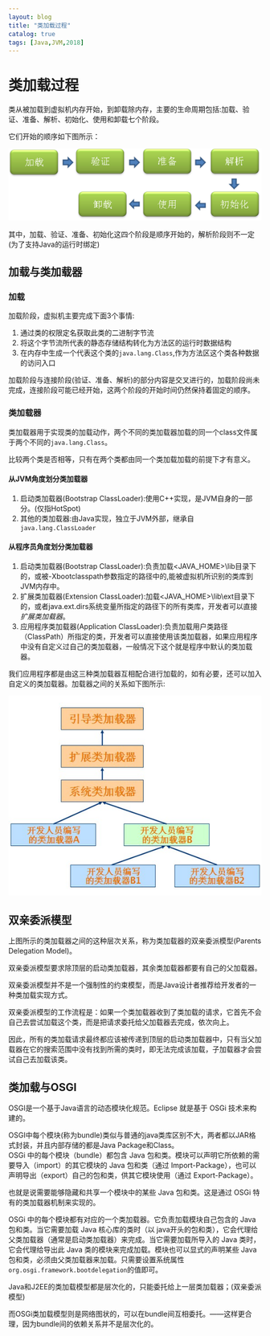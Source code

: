 ```yaml
---
layout: blog
title: "类加载过程"
catalog: true
tags: [Java,JVM,2018]
---
```

# 类加载过程

类从被加载到虚拟机内存开始，到卸载除内存，主要的生命周期包括:加载、验证、准备、解析、初始化、使用和卸载七个阶段。

它们开始的顺序如下图所示：

![.类加载过程](https://raw.githubusercontent.com/RussXia/RussXia.github.io/master/_pic/class-loader.jpg)

其中，加载、验证、准备、初始化这四个阶段是顺序开始的，解析阶段则不一定(为了支持Java的运行时绑定)

## 加载与类加载器

### 加载

加载阶段，虚拟机主要完成下面3个事情:

1. 通过类的权限定名获取此类的二进制字节流
2. 将这个字节流所代表的静态存储结构转化为方法区的运行时数据结构
3. 在内存中生成一个代表这个类的`java.lang.Class`,作为方法区这个类各种数据的访问入口

加载阶段与连接阶段(验证、准备、解析)的部分内容是交叉进行的，加载阶段尚未完成，连接阶段可能已经开始，这两个阶段的开始时间仍然保持着固定的顺序。

### 类加载器

类加载器用于实现类的加载动作，两个不同的类加载器加载的同一个class文件属于两个不同的`java.lang.Class`。

比较两个类是否相等，只有在两个类都由同一个类加载加载的前提下才有意义。

#### 从JVM角度划分类加载器

1. 启动类加载器(Bootstrap ClassLoader):使用C++实现，是JVM自身的一部分。(仅指HotSpot)
2. 其他的类加载器:由Java实现，独立于JVM外部，继承自`java.lang.ClassLoader`

#### 从程序员角度划分类加载器

1. 启动类加载器(Bootstrap ClassLoader):负责加载<JAVA_HOME>\lib目录下的，或被-Xbootclasspath参数指定的路径中的,能被虚拟机所识别的类库到JVM内存中。
2. 扩展类加载器(Extension ClassLoader):加载<JAVA_HOME>\lib\ext目录下的，或者java.ext.dirs系统变量所指定的路径下的所有类库，开发者可以直接 *扩展类加载器*。
3. 应用程序类加载器(Application ClassLoader):负责加载用户类路径（ClassPath）所指定的类，开发者可以直接使用该类加载器，如果应用程序中没有自定义过自己的类加载器，一般情况下这个就是程序中默认的类加载器。

我们应用程序都是由这三种类加载器互相配合进行加载的，如有必要，还可以加入自定义的类加载器。加载器之间的关系如下图所示:

![.类加载器关系模型](https://raw.githubusercontent.com/RussXia/RussXia.github.io/master/_pic/class-loader2.jpeg)

## 双亲委派模型

上图所示的类加载器之间的这种层次关系，称为类加载器的双亲委派模型(Parents Delegation Model)。

双亲委派模型要求除顶层的启动类加载器，其余类加载器都要有自己的父加载器。

双亲委派模型并不是一个强制性的约束模型，而是Java设计者推荐给开发者的一种类加载实现方式。

双亲委派模型的工作流程是：如果一个类加载器收到了类加载的请求，它首先不会自己去尝试加载这个类，而是把请求委托给父加载器去完成，依次向上。

因此，所有的类加载请求最终都应该被传递到顶层的启动类加载器中，只有当父加载器在它的搜索范围中没有找到所需的类时，即无法完成该加载，子加载器才会尝试自己去加载该类。

## 类加载与OSGI

OSGI是一个基于Java语言的动态模块化规范。Eclipse 就是基于 OSGi 技术来构建的。

OSGI中每个模块(称为bundle)类似与普通的java类库区别不大，两者都以JAR格式封装，并且内部存储的都是Java Package和Class。<br>
OSGi 中的每个模块（bundle）都包含 Java 包和类。模块可以声明它所依赖的需要导入（import）的其它模块的 Java 包和类（通过 Import-Package），也可以声明导出（export）自己的包和类，供其它模块使用（通过 Export-Package）。

也就是说需要能够隐藏和共享一个模块中的某些 Java 包和类。这是通过 OSGi 特有的类加载器机制来实现的。

OSGi 中的每个模块都有对应的一个类加载器。它负责加载模块自己包含的 Java 包和类。当它需要加载 Java 核心库的类时（以 java开头的包和类），它会代理给父类加载器（通常是启动类加载器）来完成。当它需要加载所导入的 Java 类时，它会代理给导出此 Java 类的模块来完成加载。模块也可以显式的声明某些 Java 包和类，必须由父类加载器来加载。只需要设置系统属性 `org.osgi.framework.bootdelegation`的值即可。

Java和J2EE的类加载模型都是层次化的，只能委托给上一层类加载器；(双亲委派模型)

而OSGi类加载模型则是网络图状的，可以在bundle间互相委托。——这样更合理，因为bundle间的依赖关系并不是层次化的。
